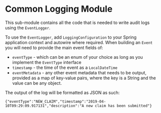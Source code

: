 # Common Logging Module

This sub-module contains all the code that is needed to write audit logs using the `EventLogger`.

To use the `EventLogger`, add `LoggingConfiguration` to your Spring application context and autowire where required.
When building an `Event` you will need to provide the main event fields of:

 * `eventType` - which can be an enum of your choice as long as you implement the `EventType` interface
 * `timestamp` - the time of the event as a `LocalDateTime`
 * `eventMetadata` - any other event metadata that needs to be output, provided as a map of key-value pairs, 
    where the key is a String and the value can be any object.
    
The output of the log will be formatted as JSON as such:

`{"eventType":"NEW_CLAIM","timestamp":"2019-04-10T09:29:09.917131","description":"A new claim has been submitted"}`
